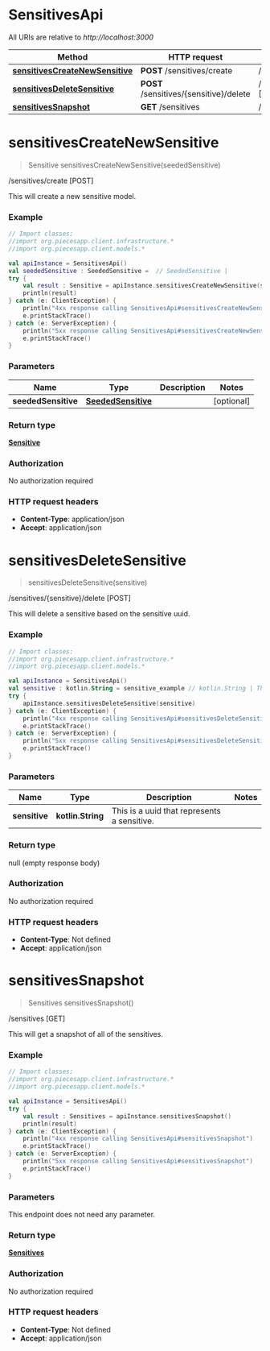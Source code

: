 # SensitivesApi

All URIs are relative to *http://localhost:3000*

Method | HTTP request | Description
------------- | ------------- | -------------
[**sensitivesCreateNewSensitive**](SensitivesApi.md#sensitivesCreateNewSensitive) | **POST** /sensitives/create | /sensitives/create [POST]
[**sensitivesDeleteSensitive**](SensitivesApi.md#sensitivesDeleteSensitive) | **POST** /sensitives/{sensitive}/delete | /sensitives/{sensitive}/delete [POST]
[**sensitivesSnapshot**](SensitivesApi.md#sensitivesSnapshot) | **GET** /sensitives | /sensitives [GET]


<a name="sensitivesCreateNewSensitive"></a>
# **sensitivesCreateNewSensitive**
> Sensitive sensitivesCreateNewSensitive(seededSensitive)

/sensitives/create [POST]

This will create a new sensitive model.

### Example
```kotlin
// Import classes:
//import org.piecesapp.client.infrastructure.*
//import org.piecesapp.client.models.*

val apiInstance = SensitivesApi()
val seededSensitive : SeededSensitive =  // SeededSensitive | 
try {
    val result : Sensitive = apiInstance.sensitivesCreateNewSensitive(seededSensitive)
    println(result)
} catch (e: ClientException) {
    println("4xx response calling SensitivesApi#sensitivesCreateNewSensitive")
    e.printStackTrace()
} catch (e: ServerException) {
    println("5xx response calling SensitivesApi#sensitivesCreateNewSensitive")
    e.printStackTrace()
}
```

### Parameters

Name | Type | Description  | Notes
------------- | ------------- | ------------- | -------------
 **seededSensitive** | [**SeededSensitive**](SeededSensitive.md)|  | [optional]

### Return type

[**Sensitive**](Sensitive.md)

### Authorization

No authorization required

### HTTP request headers

 - **Content-Type**: application/json
 - **Accept**: application/json

<a name="sensitivesDeleteSensitive"></a>
# **sensitivesDeleteSensitive**
> sensitivesDeleteSensitive(sensitive)

/sensitives/{sensitive}/delete [POST]

This will delete a sensitive based on the sensitive uuid.

### Example
```kotlin
// Import classes:
//import org.piecesapp.client.infrastructure.*
//import org.piecesapp.client.models.*

val apiInstance = SensitivesApi()
val sensitive : kotlin.String = sensitive_example // kotlin.String | This is a uuid that represents a sensitive.
try {
    apiInstance.sensitivesDeleteSensitive(sensitive)
} catch (e: ClientException) {
    println("4xx response calling SensitivesApi#sensitivesDeleteSensitive")
    e.printStackTrace()
} catch (e: ServerException) {
    println("5xx response calling SensitivesApi#sensitivesDeleteSensitive")
    e.printStackTrace()
}
```

### Parameters

Name | Type | Description  | Notes
------------- | ------------- | ------------- | -------------
 **sensitive** | **kotlin.String**| This is a uuid that represents a sensitive. |

### Return type

null (empty response body)

### Authorization

No authorization required

### HTTP request headers

 - **Content-Type**: Not defined
 - **Accept**: application/json

<a name="sensitivesSnapshot"></a>
# **sensitivesSnapshot**
> Sensitives sensitivesSnapshot()

/sensitives [GET]

This will get a snapshot of all of the sensitives.

### Example
```kotlin
// Import classes:
//import org.piecesapp.client.infrastructure.*
//import org.piecesapp.client.models.*

val apiInstance = SensitivesApi()
try {
    val result : Sensitives = apiInstance.sensitivesSnapshot()
    println(result)
} catch (e: ClientException) {
    println("4xx response calling SensitivesApi#sensitivesSnapshot")
    e.printStackTrace()
} catch (e: ServerException) {
    println("5xx response calling SensitivesApi#sensitivesSnapshot")
    e.printStackTrace()
}
```

### Parameters
This endpoint does not need any parameter.

### Return type

[**Sensitives**](Sensitives.md)

### Authorization

No authorization required

### HTTP request headers

 - **Content-Type**: Not defined
 - **Accept**: application/json

